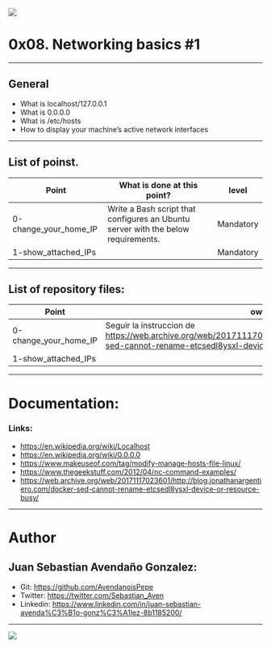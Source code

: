 ![](https://s3.amazonaws.com/intranet-projects-files/holbertonschool-sysadmin_devops/285/s7kpNYq.png)

# 0x08. Networking basics #1

------------

## General

- What is localhost/127.0.0.1
- What is 0.0.0.0
- What is /etc/hosts
- How to display your machine’s active network interfaces

------------

## List of poinst.

|  Point | What is done at this point? | level |
| ------------ | ------------ | ------------ |
| 0-change_your_home_IP | Write a Bash script that configures an Ubuntu server with the below requirements. | Mandatory |
| 1-show_attached_IPs |  | Mandatory |

------------

## List of repository files:

|  Point | own comments.  | level |
| ------------ | ------------ | ------------ |
| 0-change_your_home_IP | Seguir la instruccion de https://web.archive.org/web/20171117023601/http://blog.jonathanargentiero.com/docker-sed-cannot-rename-etcsedl8ysxl-device-or-resource-busy/ | Mandatory |
| 1-show_attached_IPs |  | Mandatory |

------------

# Documentation:
### Links:

- https://en.wikipedia.org/wiki/Localhost
- https://en.wikipedia.org/wiki/0.0.0.0
- https://www.makeuseof.com/tag/modify-manage-hosts-file-linux/
- https://www.thegeekstuff.com/2012/04/nc-command-examples/
- https://web.archive.org/web/20171117023601/http://blog.jonathanargentiero.com/docker-sed-cannot-rename-etcsedl8ysxl-device-or-resource-busy/

------------

# Author


## Juan Sebastian Avendaño Gonzalez:
- Git: https://github.com/AvendanoisPepe
- Twitter: https://twitter.com/Sebastian_Aven
- Linkedin: https://www.linkedin.com/in/juan-sebastian-avenda%C3%B1o-gonz%C3%A1lez-8b1185200/

------------


![](https://scontent.fbog4-1.fna.fbcdn.net/v/t39.30808-6/271153206_3074657909465585_6907762404450913633_n.jpg?_nc_cat=105&ccb=1-5&_nc_sid=730e14&_nc_eui2=AeEn0UpbzRcQ2Ae21MFSDUf9LukYYF1i8rMu6RhgXWLys1wSqsTVajwLZ6tpcsbQWgkkYyTKL6CED6Cqcj2eFCL1&_nc_ohc=vjfGWp2YuwsAX-rBK3E&_nc_ht=scontent.fbog4-1.fna&oh=00_AT-6uEYadxbaLs1XZSdbQ2OcYwn3q8mQ8eXRkSMl-8fE2Q&oe=621A8780)